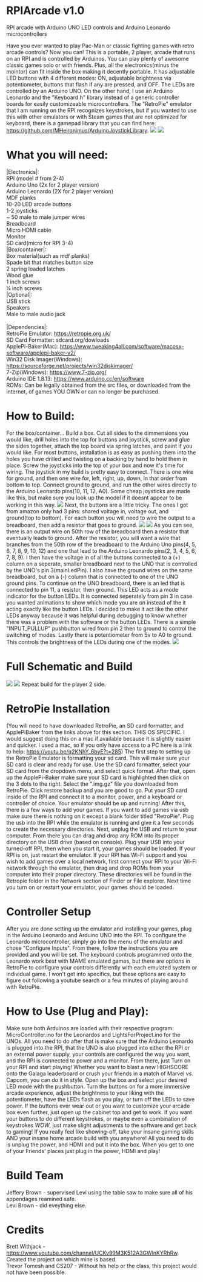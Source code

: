 # RPIArcade v1.0
RPI arcade with Arduino UNO LED controls and Arduino Leonardo microcontrollers

Have you ever wanted to play Pac-Man or classic fighting games with retro arcade controls? Now you can! This is a portable, 2 player, arcade that runs on an RPI and is controlled by Arduinos. You can play plenty of awesome classic games solo or with friends. Plus, all the electronics(minus the mointor) can fit inside the box making it decently portable. It has adjustable LED buttons with 4 different modes: ON, adjustable brightness via potentiometer, buttons that flash if any are pressed, and OFF. The LEDs are controlled by an Arduino UNO. On the other hand, I use an Arduino Leonardo and the "Keyboard.h" library instead of a generic controller boards for easily customizeable microcontrollers. The "RetroPie" emulator that I am running on the RPI recognizes keystrokes, but if you wanted to use this with other emulators or with Steam games that are not optimized for keyboard, there is a gamepad library that you can find here: https://github.com/MHeironimus/ArduinoJoystickLibrary.
![](img/20201204_154357.jpg)
![](img/20201204_154429.jpg)

# What you will need:
|Electronics|:\
RPI (model # from 2-4)\
Arduino Uno (2x for 2 player version)\
Arduino Leonardo (2X for 2 player version)\
MDF planks\
10-20 LED arcade buttons\
1-2 joysticks\
~ 50 male to male jumper wires\
Breadboard\
Micro HDMI cable\
Monitor\
SD card(micro for RPI 3-4)\
|Box/container|:\
Box material(such as mdf planks)\
Spade bit that matches button size\
2 spring loaded latches\
Wood glue\
1 inch screws\
¼ inch screws\
|Optional|:\
USB stick\
Speakers\
Male to male audio jack\
\
|Dependencies|:\
RetroPie Emulator: https://retropie.org.uk/ \
SD Card Formatter: sdcard.org/dowloads \
ApplePi-Baker(Mac): https://www.tweaking4all.com/software/macosx-software/applepi-baker-v2/ \
Win32 Disk Imager(Windows): https://sourceforge.net/projects/win32diskimager/ \
7-Zip(Windows): https://www.7-zip.org/ \
Arduino IDE 1.8.13: https://www.arduino.cc/en/software \
ROMs: Can be legally obtained from the src files, or downloaded from the internet, of games YOU OWN or can no longer be purchased.

# How to Build:
For the box/container... Build a box. Cut all sides to the dimmensions you would like, drill holes into the top for buttons and joystick, screw and glue the sides together, attach the top board via spring latches, and paint if you would like. For most buttons, installation is as easy as pushing them into the holes you have drilled and twisting on a backing by hand to hold them in place. Screw the joysticks into the top of your box and now it's time for wiring. The joystick in my build is pretty easy to connect. There is one wire for ground, and then one wire for, left, right, up, down, in that order from bottom to top. Connect ground to ground, and run the other wires directly to the Arduino Leonardo pins(10, 11, 12, A0). Some cheap joysticks are made like this, but make sure you look up the model if it doesnt appear to be working in this way.
![](img/20201204_164856.jpg)
Next, the buttons are a little tricky. The ones I got from amazon only had 3 pins: shared voltage in, voltage out, and ground(top to bottom). For each button you will need to wire the output to a breadboard, then add a resistor that goes to ground.
![](img/20201204_165017.jpg)
![](hardware/BreadBoardView3(output&resistors).jpg)
As you can see, there is an output wire on 50th row of the breadboard then a resistor that eventually leads to ground. After the resistor, you will want a wire that branches from the 50th row of the breadboard to the Arduino Uno pins(4, 5, 6, 7, 8, 9, 10, 12) and one that lead to the Arduino Leonardo pins(2, 3, 4, 5, 6, 7, 8, 9). I then have the voltage in of all the buttons connected to a (+) column on a seperate, smaller breadboard next to the UNO that is controlled by the UNO's pin 3(mainLedPin). I also have the ground wires on the same breadboard, but on a (-) column that is connected to one of the UNO ground pins. To continue on the UNO breadboard, there is an led that is connected to pin 11, a resistor, then ground. This LED acts as a mode indicator for the button LEDs. It is connected seperately from pin 3 in case you wanted animations to show which mode you are on instead of the it acting exactly like the button LEDs. I decided to make it act like the other LEDs anyway because it was helpful during debugging to know whether there was a problem with the software or the button LEDs. There is a simple "INPUT_PULLUP" pushbutton wired from pin 2 then to ground to control the switching of modes. Lastly there is potentiometer from 5v to A0 to ground. This controls the brightness of the LEDs during one of the modes. 
![](hardware/BreadBoardView2(LightControls).jpg)
# Full Schematic and Build
![](hardware/SchematicDiagram.jpg)
![](hardware/BreadBoardView1(Full).jpg)
Repeat build for the player 2 side.
# RetroPie Installation
(You will need to have downloaded RetroPie, an SD card formatter, and ApplePiBaker from the links above for this section. THIS OS SPECIFIC. I would suggest doing this on a mac if available because it is slightly easier and quicker. I used a mac, so if you only have access to a PC here is a link to help: https://youtu.be/q2KNhY_6byE?t=285) The first step to setting up the RetroPie Emulator is formatting your sd card. This will make sure your SD card is clear and ready for use. Use the SD card formatter, select your SD card from the dropdown menu, and select quick format. After that, open up the ApplePi-Baker make sure your SD card is highlighted then click on the 3 dots to the right. Select the ".img.gz" file you downloaded from RetroPie. Click restore backup and you are good to go. Put your SD card inside of the RPI and connect it to a monitor, power, and a keyboard or controller of choice. Your emulator should be up and running! After this, there is a few ways to add your games. If you want to add games via usb make sure there is nothing on it except a blank folder titled "RetroPie". Plug the usb into the RPI while the emulator is running and give it a few seconds to create the necessary directories. Next, unplug the USB and return to your computer. From there you can drag and drop any ROM into its proper directory on the USB drive (based on console). Plug your USB into your turned-off RPI, then when you start it, your games should be loaded. If your RPI is on, just restart the emulator. If your RPI has Wi-Fi support and you wish to add games over a local network, first connect your RPI to your Wi-Fi network through the emulator, then drag and drop ROMs from your computer into their proper directory. These directories will be found in the Retropie folder in the Network section of Finder or File explorer. Next time you turn on or restart your emulator, your games should be loaded.
# Controller Setup
After you are done setting up the emulator and installing your games, plug in the Arduino Leonardo and Arduino UNO into the RPI. To configure the Leonardo microcontroller, simply go into the menu of the emulator and chose "Configure Inputs". From there, follow the instructions you are provided and you will be set. The keyboard controls programmed onto the Leonardo work best with MAME emulated games, but there are options in RetroPie to configure your controls differently with each emulated system or individual game. I won't get into specifics, but these options are easy to figure out following a youtube search or a few minutes of playing around with RetroPie.
# How to Use (Plug and Play):
Make sure both Arduinos are loaded with their respective program: MicroController.ino for the Leonardos and LightsForProject.ino for the UNOs. All you need to do after that is make sure that the Arduino Leonardo is plugged into the RPI, that the UNO is also plugged into either the RPI or an external power supply, your controls are configured the way you want, and the RPI is connected to power and a monitor. From there, just Turn on your RPI and start playing! Whether you want to blast a new HIGHSCORE onto the Galaga leaderboard or crush your friends in a match of Marvel vs. Capcom, you can do it in style. Open up the box and select your desired LED mode with the pushbutton. Turn the buttons on for a more immersive arcade experience, adjust the brightness to your liking with the potentiometer, have the LEDs flash as you play, or turn off the LEDs to save power. If the buttons ever wear out or you want to customize your arcade box even further, just open up the cabinet top and get to work. If you want your buttons to do different keystrokes, or maybe even a combination of keystrokes *WOW*, just make slight adjustments to the software and get back to gaming! If you really feel like showing-off, take your insane gaming skills AND your insane home arcade build with you anywhere! All you need to do is unplug the power, and HDMI and put it into the box. When you get to one of your Friends' places just plug in the power, HDMI and play!
# Build Team
Jeffery Brown - supervised Levi using the table saw to make sure all of his appendages reamined safe.\
Levi Brown - did eveything else.
# Credits
Brett Withjack - https://www.youtube.com/channel/UCKv99M3K512A3GWlnKYRhRw. Created the project on which mine is based.\
Trevor Tomesh and CS207 - Without his help or the class, this project would not have been possible.  
